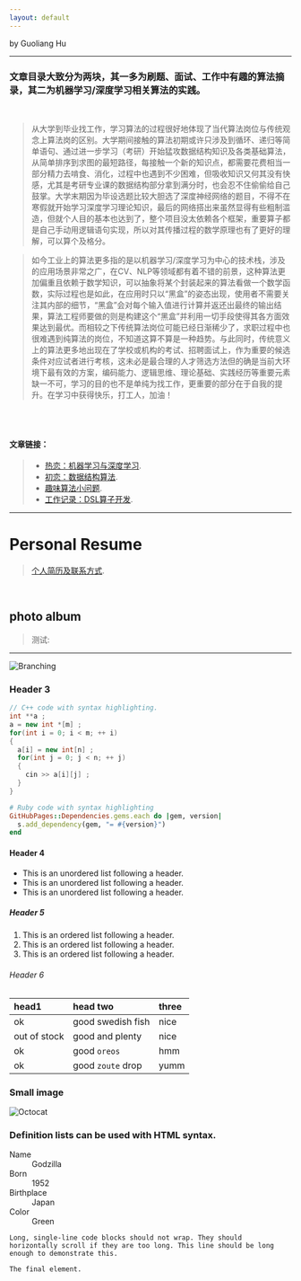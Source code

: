 ```yaml
---
layout: default
---
```

by Guoliang Hu

* * *

### 文章目录大致分为两块，其一多为刷题、面试、工作中有趣的算法摘录，其二为机器学习/深度学习相关算法的实践。

<br/>

  >从大学到毕业找工作，学习算法的过程很好地体现了当代算法岗位与传统观念上算法岗的区别。大学期间接触的算法初期或许只涉及到循环、递归等简单语句、通过进一步学习（考研）开始猛攻数据结构知识及各类基础算法，从简单排序到求图的最短路径，每接触一个新的知识点，都需要花费相当一部分精力去啃食、消化，过程中也遇到不少困难，但吸收知识又何其没有快感，尤其是考研专业课的数据结构部分拿到满分时，也会忍不住偷偷给自己鼓掌。大学末期因为毕设选题比较大胆选了深度神经网络的题目，不得不在寒假就开始学习深度学习理论知识，最后的网络搭出来虽然显得有些粗制滥造，但就个人目的基本也达到了，整个项目没太依赖各个框架，重要算子都是自己手动用逻辑语句实现，所以对其传播过程的数学原理也有了更好的理解，可以算个及格分。

  >如今工业上的算法更多指的是以机器学习/深度学习为中心的技术栈，涉及的应用场景非常之广，在CV、NLP等领域都有着不错的前景，这种算法更加偏重且依赖于数学知识，可以抽象将某个封装起来的算法看做一个数学函数，实际过程也是如此，在应用时只以“黑盒”的姿态出现，使用者不需要关注其内部的细节，“黑盒”会对每个输入值进行计算并返还出最终的输出结果，算法工程师要做的则是构建这个“黑盒”并利用一切手段使得其各方面效果达到最优。而相较之下传统算法岗位可能已经日渐稀少了，求职过程中也很难遇到纯算法的岗位，不知道这算不算是一种趋势。与此同时，传统意义上的算法更多地出现在了学校或机构的考试、招聘面试上，作为重要的候选条件对应试者进行考核，这未必是最合理的人才筛选方法但的确是当前大环境下最有效的方案，编码能力、逻辑思维、理论基础、实践经历等重要元素缺一不可，学习的目的也不是单纯为找工作，更重要的部分在于自我的提升。在学习中获得快乐，打工人，加油！



<br/>
<br/>


#### 文章链接：


> *   [热恋：机器学习与深度学习](./another-page.html).
> *   [初恋：数据结构算法](./another-page.html).
> *   [趣味算法小问题](./another-page.html).
> *   [工作记录：DSL算子开发](./another-page.html).

* * *


# Personal Resume

> [个人简历及联系方式](./resume.md).

<br/>

## photo album

>测试:
***
![Branching](https://guides.github.com/activities/hello-world/branching.png)

### Header 3

```c++
// C++ code with syntax highlighting.
int **a ;
a = new int *[m] ;
for(int i = 0; i < m; ++ i)
{
  a[i] = new int[n] ;
  for(int j = 0; j < n; ++ j)
  {
    cin >> a[i][j] ;
  }
}
```

```ruby
# Ruby code with syntax highlighting
GitHubPages::Dependencies.gems.each do |gem, version|
  s.add_dependency(gem, "= #{version}")
end
```

#### Header 4

*   This is an unordered list following a header.
*   This is an unordered list following a header.
*   This is an unordered list following a header.

##### Header 5

1.  This is an ordered list following a header.
2.  This is an ordered list following a header.
3.  This is an ordered list following a header.

###### Header 6

| head1        | head two          | three |
|:-------------|:------------------|:------|
| ok           | good swedish fish | nice  |
| out of stock | good and plenty   | nice  |
| ok           | good `oreos`      | hmm   |
| ok           | good `zoute` drop | yumm  |



### Small image

![Octocat](https://github.githubassets.com/images/icons/emoji/octocat.png)


### Definition lists can be used with HTML syntax.

<dl>
<dt>Name</dt>
<dd>Godzilla</dd>
<dt>Born</dt>
<dd>1952</dd>
<dt>Birthplace</dt>
<dd>Japan</dd>
<dt>Color</dt>
<dd>Green</dd>
</dl>

```
Long, single-line code blocks should not wrap. They should horizontally scroll if they are too long. This line should be long enough to demonstrate this.
```

```
The final element.
```
